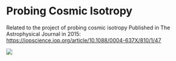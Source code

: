# Probing Cosmic Isotropy 

Related to the project of probing cosmic isotropy Published in The Astrophysical Journal in 2015: https://iopscience.iop.org/article/10.1088/0004-637X/810/1/47


![](https://github.com/behjava/probing_isotropy/blob/master/union21_all-sky.png)

